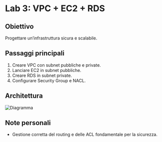# Lab 3: VPC + EC2 + RDS

## Obiettivo
Progettare un’infrastruttura sicura e scalabile.

## Passaggi principali
1. Creare VPC con subnet pubbliche e private.
2. Lanciare EC2 in subnet pubbliche.
3. Creare RDS in subnet private.
4. Configurare Security Group e NACL.

## Architettura
![Diagramma](../assets/lab3-diagram.png)

## Note personali
- Gestione corretta del routing e delle ACL fondamentale per la sicurezza.
